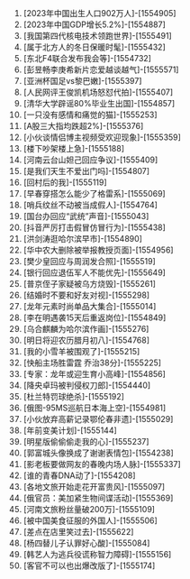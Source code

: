 
1. [2023年中国出生人口902万人]-[1554905]
1. [2023年中国GDP增长5.2%]-[1554887]
1. [我国第四代核电技术领跑世界]-[1555491]
1. [属于北方人的冬日保暖时髦]-[1555432]
1. [东北F4联合发布我会等]-[1554732]
1. [彭昱畅李庚希新片恋爱越谈越气]-[1555571]
1. [亚洲杯国足vs黎巴嫩]-[1555397]
1. [人民网评王俊凯机场怒怼代拍]-[1555407]
1. [清华大学辟谣80%毕业生出国]-[1554857]
1. [一只没有感情和痛觉的猫]-[1555253]
1. [A股三大指均跌超2%]-[1555376]
1. [小伙谈情侣博主视频受欢迎现象]-[1555359]
1. [楼下吵架楼上急]-[1555188]
1. [河南云台山妲己回应争议]-[1555409]
1. [是我们天生不爱出门吗]-[1554807]
1. [回村后的我]-[1555119]
1. [早春穿搭怎么能少了格雷系]-[1555069]
1. [哨兵纹丝不动被当成假人]-[1554764]
1. [国台办回应“武统”声音]-[1555043]
1. [抖音严厉打击假冒仿冒行为]-[1555438]
1. [洪剑涛逛哈尔滨早市]-[1554890]
1. [华中农大删除被举报教授页面]-[1554956]
1. [樊少皇回应与周润发合照]-[1555519]
1. [银行回应退伍军人不能优先]-[1555649]
1. [普京侄子家疑被乌方烧毁]-[1555261]
1. [结婚时不要和好友对视]-[1555298]
1. [龙年元素时尚单品大集合]-[1555014]
1. [李在明遇袭15天后重返岗位]-[1554849]
1. [乌合麒麟为哈尔滨作画]-[1555276]
1. [明日将迎农历腊月初八]-[1554768]
1. [我的小雪羊被围观了]-[1555215]
1. [快船主场胜雷霆 乔治38分]-[1555225]
1. [专家：龙年或迎生育小高峰]-[1554856]
1. [降央卓玛被判侵权刀郎]-[1554440]
1. [杜兰特罚球绝杀]-[1555192]
1. [俄图-95MS巡航日本海上空]-[1554981]
1. [小伙放弃高薪记录鄂伦春非遗]-[1555029]
1. [年前变美计划]-[1555144]
1. [明星版偷偷偷走我的心]-[1555237]
1. [郭富城头像换成了谢谢表情包]-[1554238]
1. [影老板要做网友的春晚内场人脉]-[1555337]
1. [谁的青春DNA动了]-[1554208]
1. [各地文旅开始走花开富贵风]-[1555097]
1. [俄官员：美加紧生物间谍活动]-[1555369]
1. [河南文旅粉丝量破200万]-[1555109]
1. [被中国美食征服的外国人]-[1555506]
1. [差点在店里笑过去]-[1555622]
1. [杨四替儿子认罪好心酸]-[1555084]
1. [韩艺人为逃兵役谎称智力障碍]-[1555156]
1. [客官不可以也出爆改版了]-[1555174]